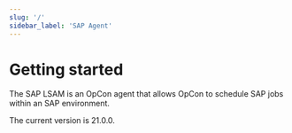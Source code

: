 ```yaml
---
slug: '/'
sidebar_label: 'SAP Agent'
---
```


# Getting started

The SAP LSAM is an OpCon agent that allows OpCon to schedule SAP jobs within an SAP environment.

The current version is 21.0.0.
